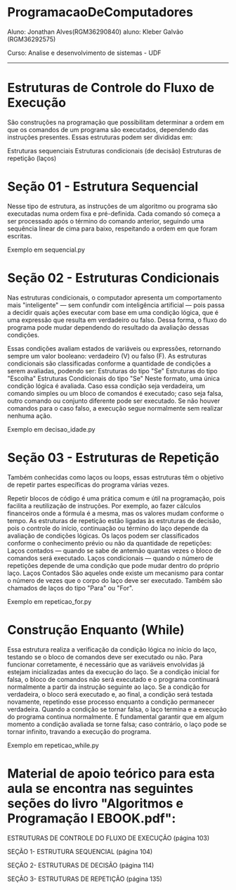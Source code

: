 # ProgramacaoDeComputadores

Aluno: Jonathan Alves(RGM36290840)
aluno: Kleber Galvão (RGM36292575)

Curso: Analise e desenvolvimento de sistemas - UDF
___________________________________________________________________________________________________________________________________________________________________________________________
# Estruturas de Controle do Fluxo de Execução

São construções na programação que possibilitam determinar a ordem em que os comandos de um programa são executados, dependendo das instruções presentes. Essas estruturas podem ser divididas em:

Estruturas sequenciais
Estruturas condicionais (de decisão)
Estruturas de repetição (laços)

# Seção 01 - Estrutura Sequencial

Nesse tipo de estrutura, as instruções de um algoritmo ou programa são executadas numa ordem fixa e pré-definida. Cada comando só começa a ser processado após o término do comando anterior, seguindo uma sequência linear de cima para baixo, respeitando a ordem em que foram escritas.

Exemplo em sequencial.py

# Seção 02 - Estruturas Condicionais

Nas estruturas condicionais, o computador apresenta um comportamento mais "inteligente" — sem confundir com inteligência artificial — pois passa a decidir quais ações executar com base em uma condição lógica, que é uma expressão que resulta em verdadeiro ou falso. Dessa forma, o fluxo do programa pode mudar dependendo do resultado da avaliação dessas condições.

Essas condições avaliam estados de variáveis ou expressões, retornando sempre um valor booleano: verdadeiro (V) ou falso (F).
As estruturas condicionais são classificadas conforme a quantidade de condições a serem avaliadas, podendo ser:
Estruturas do tipo "Se"
Estruturas do tipo "Escolha"
Estruturas Condicionais do tipo "Se"
Neste formato, uma única condição lógica é avaliada. Caso essa condição seja verdadeira, um comando simples ou um bloco de comandos é executado; caso seja falsa, outro comando ou conjunto diferente pode ser executado. Se não houver comandos para o caso falso, a execução segue normalmente sem realizar nenhuma ação.

Exemplo em decisao_idade.py

# Seção 03 - Estruturas de Repetição

Também conhecidas como laços ou loops, essas estruturas têm o objetivo de repetir partes específicas do programa várias vezes.

Repetir blocos de código é uma prática comum e útil na programação, pois facilita a reutilização de instruções. Por exemplo, ao fazer cálculos financeiros onde a fórmula é a mesma, mas os valores mudam conforme o tempo.
As estruturas de repetição estão ligadas às estruturas de decisão, pois o controle do início, continuação ou término do laço depende da avaliação de condições lógicas.
Os laços podem ser classificados conforme o conhecimento prévio ou não da quantidade de repetições:
Laços contados — quando se sabe de antemão quantas vezes o bloco de comandos será executado.
Laços condicionais — quando o número de repetições depende de uma condição que pode mudar dentro do próprio laço.
Laços Contados
São aqueles onde existe um mecanismo para contar o número de vezes que o corpo do laço deve ser executado. Também são chamados de laços do tipo "Para" ou "For".

Exemplo em repeticao_for.py

# Construção Enquanto (While)

Essa estrutura realiza a verificação da condição lógica no início do laço, testando se o bloco de comandos deve ser executado ou não. Para funcionar corretamente, é necessário que as variáveis envolvidas já estejam inicializadas antes da execução do laço.
Se a condição inicial for falsa, o bloco de comandos não será executado e o programa continuará normalmente a partir da instrução seguinte ao laço.
Se a condição for verdadeira, o bloco será executado e, ao final, a condição será testada novamente, repetindo esse processo enquanto a condição permanecer verdadeira. Quando a condição se tornar falsa, o laço termina e a execução do programa continua normalmente.
É fundamental garantir que em algum momento a condição avaliada se torne falsa; caso contrário, o laço pode se tornar infinito, travando a execução do programa.

Exemplo em repeticao_while.py

# Material de apoio teórico para esta aula se encontra nas seguintes seções do livro "Algoritmos e Programação I EBOOK.pdf":

ESTRUTURAS DE CONTROLE DO FLUXO DE EXECUÇÃO (página 103)

SEÇÃO 1- ESTRUTURA SEQUENCIAL (página 104)

SEÇÃO 2- ESTRUTURAS DE DECISÃO (página 114)

SEÇÃO 3- ESTRUTURAS DE REPETIÇÃO (página 135)
